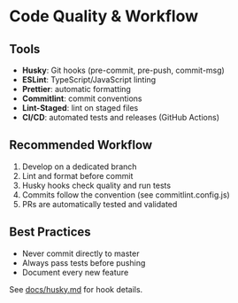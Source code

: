 # Code Quality & Workflow

## Tools

- **Husky**: Git hooks (pre-commit, pre-push, commit-msg)
- **ESLint**: TypeScript/JavaScript linting
- **Prettier**: automatic formatting
- **Commitlint**: commit conventions
- **Lint-Staged**: lint on staged files
- **CI/CD**: automated tests and releases (GitHub Actions)

## Recommended Workflow

1. Develop on a dedicated branch
2. Lint and format before commit
3. Husky hooks check quality and run tests
4. Commits follow the convention (see commitlint.config.js)
5. PRs are automatically tested and validated

## Best Practices

- Never commit directly to master
- Always pass tests before pushing
- Document every new feature

See [docs/husky.md](docs/husky.md) for hook details.
